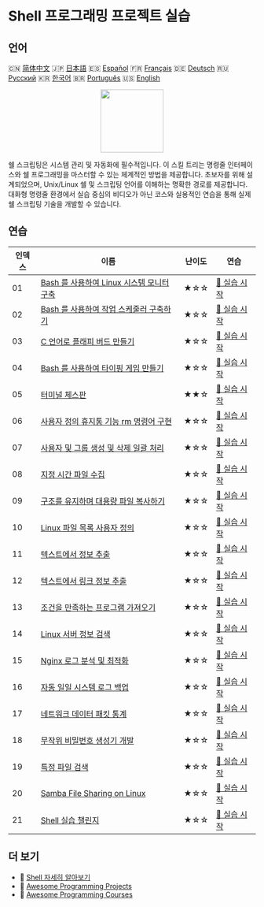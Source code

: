 # Shell 프로그래밍 프로젝트 실습

## 언어

🇨🇳 [简体中文](README_zh.md) 🇯🇵 [日本語](README_ja.md) 🇪🇸 [Español](README_es.md) 🇫🇷 [Français](README_fr.md) 🇩🇪 [Deutsch](README_de.md) 🇷🇺 [Русский](README_ru.md) 🇰🇷 [한국어](README_ko.md) 🇧🇷 [Português](README_pt.md) 🇺🇸 [English](README.md) 

<div align="center">
<img width="128px" src="https://file.labex.io/path/FaVTnI4iqZP0.png">
</div>

쉘 스크립팅은 시스템 관리 및 자동화에 필수적입니다. 이 스킬 트리는 명령줄 인터페이스와 쉘 프로그래밍을 마스터할 수 있는 체계적인 방법을 제공합니다. 초보자를 위해 설계되었으며, Unix/Linux 쉘 및 스크립팅 언어를 이해하는 명확한 경로를 제공합니다. 대화형 명령줄 환경에서 실습 중심의 비디오가 아닌 코스와 실용적인 연습을 통해 실제 쉘 스크립팅 기술을 개발할 수 있습니다.

## 연습

|   인덱스 | 이름                                                                                                                        | 난이도   | 연습                                                                                               |
|----------|-----------------------------------------------------------------------------------------------------------------------------|----------|----------------------------------------------------------------------------------------------------|
|       01 | [Bash 를 사용하여 Linux 시스템 모니터 구축](https://labex.io/ko/courses/project-build-a-linux-system-monitor-using-bash)    | ★☆☆      | [🚀 실습 시작](https://labex.io/ko/courses/project-build-a-linux-system-monitor-using-bash)        |
|       02 | [Bash 를 사용하여 작업 스케줄러 구축하기](https://labex.io/ko/courses/project-build-a-task-scheduler-using-bash)            | ★☆☆      | [🚀 실습 시작](https://labex.io/ko/courses/project-build-a-task-scheduler-using-bash)              |
|       03 | [C 언어로 플래피 버드 만들기](https://labex.io/ko/courses/project-building-flappy-bird-using-c)                             | ★☆☆      | [🚀 실습 시작](https://labex.io/ko/courses/project-building-flappy-bird-using-c)                   |
|       04 | [Bash 를 사용하여 타이핑 게임 만들기](https://labex.io/ko/courses/project-creating-a-typing-game-using-bash)                | ★☆☆      | [🚀 실습 시작](https://labex.io/ko/courses/project-creating-a-typing-game-using-bash)              |
|       05 | [터미널 체스판](https://labex.io/ko/courses/project-chess-board-in-terminal)                                                | ★★☆      | [🚀 실습 시작](https://labex.io/ko/courses/project-chess-board-in-terminal)                        |
|       06 | [사용자 정의 휴지통 기능 rm 명령어 구현](https://labex.io/ko/courses/project-avoid-accidental-deletion)                     | ★☆☆      | [🚀 실습 시작](https://labex.io/ko/courses/project-avoid-accidental-deletion)                      |
|       07 | [사용자 및 그룹 생성 및 삭제 일괄 처리](https://labex.io/ko/courses/project-bulk-creation-and-deletion-of-users-and-groups) | ★☆☆      | [🚀 실습 시작](https://labex.io/ko/courses/project-bulk-creation-and-deletion-of-users-and-groups) |
|       08 | [지정 시간 파일 수집](https://labex.io/ko/courses/project-collect-files-from-specified-time)                                | ★☆☆      | [🚀 실습 시작](https://labex.io/ko/courses/project-collect-files-from-specified-time)              |
|       09 | [구조를 유지하며 대용량 파일 복사하기](https://labex.io/ko/courses/project-copy-specified-files)                            | ★☆☆      | [🚀 실습 시작](https://labex.io/ko/courses/project-copy-specified-files)                           |
|       10 | [Linux 파일 목록 사용자 정의](https://labex.io/ko/courses/project-directory-size)                                           | ★☆☆      | [🚀 실습 시작](https://labex.io/ko/courses/project-directory-size)                                 |
|       11 | [텍스트에서 정보 추출](https://labex.io/ko/courses/project-extracting-information-from-text)                                | ★☆☆      | [🚀 실습 시작](https://labex.io/ko/courses/project-extracting-information-from-text)               |
|       12 | [텍스트에서 링크 정보 추출](https://labex.io/ko/courses/project-extracting-link-information-from-text)                      | ★☆☆      | [🚀 실습 시작](https://labex.io/ko/courses/project-extracting-link-information-from-text)          |
|       13 | [조건을 만족하는 프로그램 가져오기](https://labex.io/ko/courses/project-get-program-that-satisfies-the-condition)           | ★☆☆      | [🚀 실습 시작](https://labex.io/ko/courses/project-get-program-that-satisfies-the-condition)       |
|       14 | [Linux 서버 정보 검색](https://labex.io/ko/courses/project-get-system-information)                                          | ★☆☆      | [🚀 실습 시작](https://labex.io/ko/courses/project-get-system-information)                         |
|       15 | [Nginx 로그 분석 및 최적화](https://labex.io/ko/courses/project-log-analysis)                                               | ★☆☆      | [🚀 실습 시작](https://labex.io/ko/courses/project-log-analysis)                                   |
|       16 | [자동 일일 시스템 로그 백업](https://labex.io/ko/courses/project-log-backup)                                                | ★☆☆      | [🚀 실습 시작](https://labex.io/ko/courses/project-log-backup)                                     |
|       17 | [네트워크 데이터 패킷 통계](https://labex.io/ko/courses/project-network-data-packet-statistics)                             | ★☆☆      | [🚀 실습 시작](https://labex.io/ko/courses/project-network-data-packet-statistics)                 |
|       18 | [무작위 비밀번호 생성기 개발](https://labex.io/ko/courses/project-password-generator)                                       | ★☆☆      | [🚀 실습 시작](https://labex.io/ko/courses/project-password-generator)                             |
|       19 | [특정 파일 검색](https://labex.io/ko/courses/project-searching-for-specific-files)                                          | ★☆☆      | [🚀 실습 시작](https://labex.io/ko/courses/project-searching-for-specific-files)                   |
|       20 | [Samba File Sharing on Linux](https://labex.io/ko/courses/project-samba-file-sharing-on-linux)                              | ★☆☆      | [🚀 실습 시작](https://labex.io/ko/courses/project-samba-file-sharing-on-linux)                    |
|       21 | [Shell 실습 챌린지](https://labex.io/ko/courses/shell-practice-challenges)                                                  | ★☆☆      | [🚀 실습 시작](https://labex.io/ko/courses/shell-practice-challenges)                              |

## 더 보기

- 🔗 [Shell 자세히 알아보기](https://labex.io/ko/skilltrees/shell)
- 🔗 [Awesome Programming Projects](https://github.com/labex-labs/awesome-programming-projects)
- 🔗 [Awesome Programming Courses](https://github.com/labex-labs/awesome-programming-courses)

